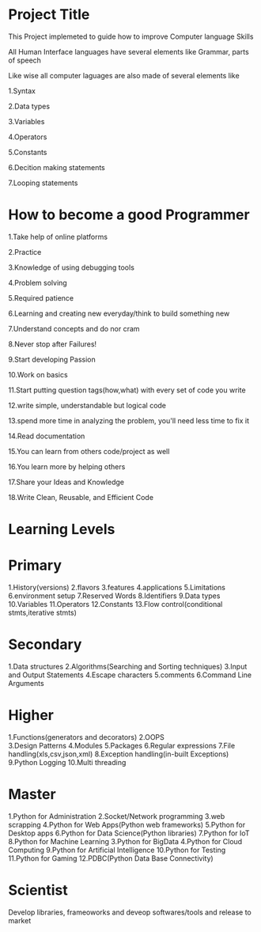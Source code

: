 Project Title
================================
This Project implemeted to guide how to improve Computer language Skills



All Human Interface languages have several elements like Grammar, parts of speech 

Like wise all computer  laguages are also made of several elements like


1.Syntax

2.Data types

3.Variables

4.Operators

5.Constants

6.Decition making statements

7.Looping statements

How to become a good Programmer
=================================

1.Take help of online platforms

2.Practice

3.Knowledge of using debugging tools

4.Problem solving

5.Required patience

6.Learning and creating new everyday/think to build something new

7.Understand concepts and do nor cram

8.Never stop after Failures!

9.Start developing Passion 

10.Work on basics

11.Start putting question tags(how,what) with every set of code you write

12.write simple, understandable but logical code

13.spend more time in analyzing the problem, you'll need less time to fix it

14.Read documentation

15.You can learn from others code/project as well

16.You learn more by helping others

17.Share your Ideas and Knowledge

18.Write Clean, Reusable, and Efficient Code



Learning Levels
============================
Primary
======================
1.History(versions)
2.flavors
3.features
4.applications
5.Limitations
6.environment setup
7.Reserved Words
8.Identifiers
9.Data types
10.Variables
11.Operators
12.Constants
13.Flow control(conditional stmts,iterative stmts)

Secondary
==============================
1.Data structures
2.Algorithms(Searching and Sorting techniques)
3.Input and Output Statements
4.Escape characters
5.comments
6.Command Line Arguments

Higher
=======================
1.Functions(generators and decorators)
2.OOPS	
3.Design Patterns
4.Modules
5.Packages
6.Regular expressions
7.File handling(xls,csv,json,xml)
8.Exception handling(in-built Exceptions)
9.Python Logging
10.Multi threading

Master
===============================
1.Python for  Administration
2.Socket/Network programming
3.web scrapping
4.Python for Web Apps(Python web frameworks)
5.Python for Desktop apps
6.Python for Data Science(Python libraries)
7.Python for IoT
8.Python for Machine Learning
3.Python for BigData
4.Python for Cloud Computing
9.Python for Artificial Intelligence
10.Python for Testing
11.Python for Gaming
12.PDBC(Python Data Base Connectivity)

Scientist
===========================
Develop libraries, frameoworks and deveop softwares/tools and release to market












